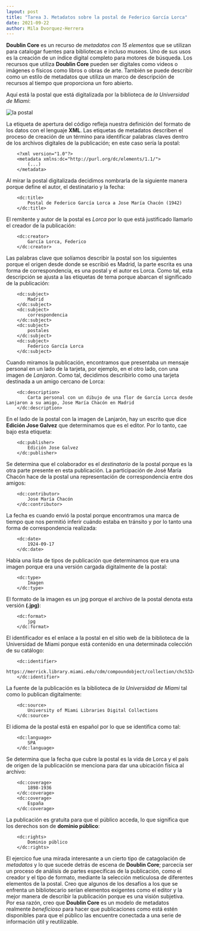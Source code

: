 ```yaml
---
layout: post
title: "Tarea 3. Metadatos sobre la postal de Federico García Lorca"
date: 2021-09-22
author: Mila Dvorquez-Herrera
---
```


**Doublin Core** es un recurso de *metadatos con 15 elementos* que se utilizan para catalogar fuentes para bibliotecas e incluso museos. Uno de sus usos es la creación de un índice digital completo para motores de búsqueda. Los recursos que utiliza **Doublin Core** pueden ser digitales como videos o imágenes o físicos como libros o obras de arte. También se puede describir como un estilo de metadatos que utiliza un marco de descripción de recursos al tiempo que proporciona un foro abierto. 

Aquí está la postal que está digitalizada por la biblioteca de *la Universidad de Miami*:

![la postal](https://susannalles.github.io/SPA410/ejercicios/22-sept/Williams/chc5324_29_large.jpg)

La etiqueta de apertura del código refleja nuestra definición del formato de los datos con el lenguaje **XML**. Las etiquetas de metadatos describen el proceso de creación de un término para identificar palabras claves dentro de los archivos digitales de la publicación; en este caso sería la postal: 

```
    <?xml version="1.0"?>
    <metadata xmlns:dc="http://purl.org/dc/elements/1.1/">
        (...)
    </metadata>
```

Al mirar la postal digitalizada decidimos nombrarla de la siguiente manera porque define el autor, el destinatario y la fecha: 

```
    <dc:title> 
        Postal de Federico García Lorca a Jose María Chacón (1942)
    </dc:title> 
 ```

El remitente y autor de la postal es *Lorca* por lo que está justificado llamarlo el creador de la publicación:

```
    <dc:creator> 
        García Lorca, Federico
    </dc:creator> 
 ```
 
Las palabras clave que solíamos describir la postal son los siguientes porque el origen desde donde se escribió es Madrid, la parte escrita es una forma de correspondencia, es una postal y el autor es Lorca. Como tal, esta descripción se ajusta a las etiquetas de tema porque abarcan el significado de la publicación: 

```
    <dc:subject> 
        Madrid
    </dc:subject>
    <dc:subject> 
        correspondencia
    </dc:subject>
    <dc:subject> 
        postales
    </dc:subject>
    <dc:subject> 
        Federico García Lorca
    </dc:subject>
```

Cuando miramos la publicación, encontramos que presentaba un mensaje personal en un lado de la tarjeta, por ejemplo, en el otro lado, con una imagen de *Lanjaron*. Como tal, decidimos describirlo como una tarjeta destinada a un amigo cercano de Lorca: 

```
    <dc:description> 
        Carta personal con un dibujo de una flor de García Lorca desde Lanjaron a su amigo, Jose María Chacón en Madrid
    </dc:description>
 ```
 
En el lado de la postal con la imagen de Lanjarón, hay un escrito que dice **Edición Jose Galvez** que determinamos que es el editor. Por lo tanto, cae bajo esta etiqueta: 

```
    <dc:publisher> 
        Edición Jose Galvez
    </dc:publisher>
```  

Se determina que el colaborador es el *destinatario* de la postal porque es la otra parte presente en esta publicación. La participación de José María Chacón hace de la postal una representación de correspondencia entre dos amigos:

```
    <dc:contributor> 
        Jose María Chacón
    </dc:contributor>
```
   
La fecha es cuando envió la postal porque encontramos una marca de tiempo que nos permitió inferir cuándo estaba en tránsito y por lo tanto una forma de correspondencia realizada: 

```
    <dc:date> 
        1924-09-17
    </dc:date>
```   

Había una lista de tipos de publicación que determinamos que era una imagen porque era una versión cargada digitalmente de la postal: 

```
    <dc:type> 
        Imagen
    </dc:type>
```

El formato de la imagen es un jpg porque el archivo de la postal denota esta versión **(.jpg)**:

```
    <dc:format> 
        jpg
    </dc:format>
```

El identificador es el enlace a la postal en el sitio web de la biblioteca de la Universidad de Miami porque está contenido en una determinada colección de su catálogo: 

```
    <dc:identifier> 
        https://merrick.library.miami.edu/cdm/compoundobject/collection/chc5324/id/31/rec/19
    </dc:identifier>
 ```  

La fuente de la publicación es la biblioteca de *la Universidad de Miami* tal como lo publican digitalmente: 

```
    <dc:source> 
        University of Miami Libraries Digital Collections
    </dc:source>
```

El idioma de la postal está en español por lo que se identifica como tal: 

```
    <dc:language> 
        SPA
    </dc:language>
```   

Se determina que la fecha que cubre la postal es la vida de Lorca y el país de origen de la publicación se menciona para dar una ubicación física al archivo: 

```
    <dc:coverage> 
        1898-1936
    </dc:coverage>
    <dc:coverage> 
        España
    </dc:coverage>
 ```
 
La publicación es gratuita para que el público acceda, lo que significa que los derechos son de **dominio público**: 

```
    <dc:rights> 
        Dominio público
    </dc:rights>
```

El ejercico fue una mirada interesante a un cierto tipo de catagolación de *metadatos* y lo que sucede detrás de escena de **Doublin Core**; parcecía ser un proceso de análisis de partes específicas de la publicación, como el creador y el tipo de formato, mediante la selección meticulosa de diferentes elementos de la postal. Creo que algunos de los desafíos a los que se enfrenta un bibliotecario serían elementos exigentes como el editor y la mejor manera de describir la publicación porque es una visión subjetiva. Por esa razón, creo que **Doublin Core** es un modelo de metadatos realmente *beneficioso* para hacer que publicaciones como está estén disponibles para que el público las encuentre conectada a una serie de información útil y reutilizable. 
